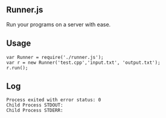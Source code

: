 Runner.js
-------------------
Run your programs on a server with ease.

Usage
--------
    var Runner = require('./runner.js');
    var r = new Runner('test.cpp','input.txt', 'output.txt');
    r.run();
    

Log
-----
    Process exited with error status: 0
    Child Process STDOUT:
    Child Process STDERR:
